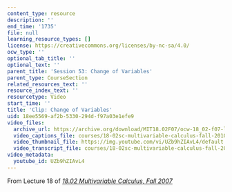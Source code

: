 ```yaml
---
content_type: resource
description: ''
end_time: '1735'
file: null
learning_resource_types: []
license: https://creativecommons.org/licenses/by-nc-sa/4.0/
ocw_type: ''
optional_tab_title: ''
optional_text: ''
parent_title: 'Session 53: Change of Variables'
parent_type: CourseSection
related_resources_text: ''
resource_index_text: ''
resourcetype: Video
start_time: ''
title: 'Clip: Change of Variables'
uid: 18ee5569-af2b-5330-294d-f97a03e1efe9
video_files:
  archive_url: https://archive.org/download/MIT18.02F07/ocw-18_02-f07-lec18_300k.mp4
  video_captions_file: courses/18-02sc-multivariable-calculus-fall-2010/UZb9hZIAvL4_captions.vtt
  video_thumbnail_file: https://img.youtube.com/vi/UZb9hZIAvL4/default.jpg
  video_transcript_file: courses/18-02sc-multivariable-calculus-fall-2010/UZb9hZIAvL4_transcript.pdf
video_metadata:
  youtube_id: UZb9hZIAvL4
---
```


From Lecture 18 of [_18.02 Multivariable Calculus, Fall 2007_](/courses/18-02-multivariable-calculus-fall-2007/video_galleries/video-lectures)

